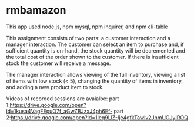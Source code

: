 # rmbamazon
This app used node.js, npm mysql, npm inquirer, and npm cli-table

This assignment consists of two parts: a customer interaction and a manager interaction.
The customer can select an item to purchase and, if sufficient quantity is on-hand, the stock quantity will be decremented and the total cost of the order shown to the customer.  If there is insufficient stock the customer will receive a message.

The manager interaction allows viewing of the full inventory, viewing a list of items with low stock (< 5), changing the quantity of items in inventory, and adding a new product item to stock.

Videos of recorded sessions are avaialbe:
part 1:https://drive.google.com/open?id=1kusa4VagFEpuQ7f_aGwZBJzxJ4ph6Ef-
part 2:https://drive.google.com/open?id=1Ieq9LlZ-Ije4gfkTawlv2JnmUGJyIROQ